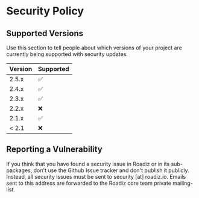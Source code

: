 # Security Policy

## Supported Versions

Use this section to tell people about which versions of your project are
currently being supported with security updates.

| Version | Supported          |
| ------- | ------------------ |
| 2.5.x   | :white_check_mark: |
| 2.4.x   | :white_check_mark: |
| 2.3.x   | :white_check_mark: |
| 2.2.x   | :x:                |
| 2.1.x   | :white_check_mark: |
| < 2.1   | :x:                |

## Reporting a Vulnerability

If you think that you have found a security issue in Roadiz or in its sub-packages, don't use the Github Issue tracker and don't publish it publicly. 
Instead, all security issues must be sent to security [at] roadiz.io. 
Emails sent to this address are forwarded to the Roadiz core team private mailing-list.
